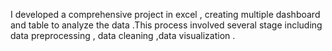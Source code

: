 I developed a comprehensive project in excel , creating multiple dashboard and table to analyze the data .This process involved several stage including data preprocessing , data cleaning ,data visualization .
